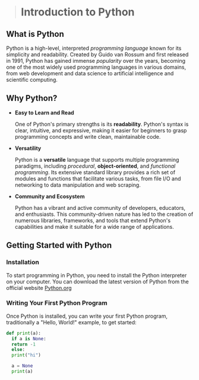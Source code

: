 > # Introduction to Python

## **What is Python**

Python is a high-level, interpreted *programming language* known for its simplicity and readability. Created by Guido van Rossum and first released in 1991, Python has gained immense *popularity* over the years, becoming one of the most widely used programming languages in various domains, from web development and data science to artificial intelligence and scientific computing.

## **Why Python?**

- **Easy to Learn and Read**

  One of Python's primary strengths is its **readability**. Python's syntax is clear, intuitive, and expressive, making it easier for beginners to grasp programming concepts and write clean, maintainable code.

- **Versatility**

  Python is a **versatile** language that supports multiple programming paradigms, including *procedural*, **object-oriented**, and _functional programming_. Its extensive standard library provides a rich set of modules and functions that facilitate various tasks, from file I/O and networking to data manipulation and web scraping.

- **Community and Ecosystem**

  Python has a vibrant and active community of developers, educators, and enthusiasts. This community-driven nature has led to the creation of numerous libraries, frameworks, and tools that extend Python's capabilities and make it suitable for a wide range of applications.

## **Getting Started with Python**

### **Installation**

To start programming in Python, you need to install the Python interpreter on your computer. You can download the latest version of Python from the official website [Python.org](https://ww.python.org/)

### **Writing Your First Python Program**

Once Python is installed, you can write your first Python program, traditionally a "Hello, World!" example, to get started:

```python
def print(a):
  if a is None:
  return -1
  else:
  print("hi")

  a = None
  print(a)
